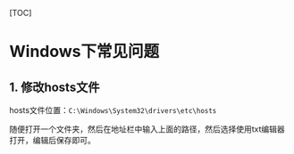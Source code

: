 [TOC]



# Windows下常见问题

## 1. 修改hosts文件

hosts文件位置：`C:\Windows\System32\drivers\etc\hosts`

随便打开一个文件夹，然后在地址栏中输入上面的路径，然后选择使用txt编辑器打开，编辑后保存即可。

